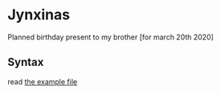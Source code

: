# Jynxinas
Planned birthday present to my brother [for march 20th 2020]

## Syntax
read [the example file](https://github.com/SafyreLyons/jynxinas/blob/master/example.jnx)
